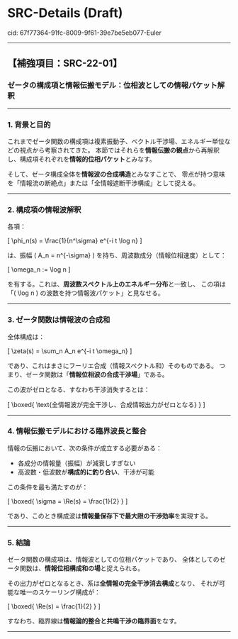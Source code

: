 # SRC-Details (Draft)

cid: 67f77364-91fc-8009-9f61-39e7be5eb077-Euler

---

## 【補強項目：SRC-22-01】

### ゼータの構成項と情報伝搬モデル：位相波としての情報パケット解釈

---

### 1. 背景と目的

これまでゼータ関数の構成項は複素振動子、ベクトル干渉場、エネルギー単位などの視点から考察されてきた。
本節ではそれらを**情報伝搬の観点**から再解釈し、構成項それぞれを**情報的位相パケット**とみなす。

そして、ゼータ構成全体を**情報波の合成構造**とみなすことで、
零点が持つ意味を「情報流の断絶点」または「全情報遮断干渉構成」として捉える。

---

### 2. 構成項の情報波解釈

各項：

\[
\phi_n(s) = \frac{1}{n^\sigma} e^{-i t \log n}
\]

は、振幅 \( A_n = n^{-\sigma} \) を持ち、周波数成分（情報位相速度）として：

\[
\omega_n := \log n
\]

を有する。これは、**周波数スペクトル上のエネルギー分布**と一致し、
この項は「\( \log n \) の波数を持つ情報波パケット」と見なせる。

---

### 3. ゼータ関数は情報波の合成和

全体構成は：

\[
\zeta(s) = \sum_n A_n e^{-i t \omega_n}
\]

であり、これはまさにフーリエ合成（情報スペクトル和）そのものである。
つまり、ゼータ関数は「**情報位相波の合成干渉場**」である。

この波がゼロとなる、すなわち干渉消失するとは：

\[
\boxed{ \text{全情報波が完全干渉し、合成情報出力がゼロとなる} }
\]

---

### 4. 情報伝搬モデルにおける臨界波長と整合

情報の伝搬において、次の条件が成立する必要がある：

- 各成分の情報量（振幅）が減衰しすぎない
- 高波数・低波数が**構成的に釣り合い**、干渉が可能

この条件を最も満たすのが：

\[
\boxed{ \sigma = \Re(s) = \frac{1}{2} }
\]

であり、このとき構成波は**情報量保存下で最大限の干渉効率**を実現する。

---

### 5. 結論

ゼータ関数の構成項は、情報波としての位相パケットであり、
全体としてのゼータ関数は、**情報位相構成和の場**と捉えられる。

その出力がゼロとなるとき、系は**全情報の完全干渉消去構成**となり、
それが可能な唯一のスケーリング構成が：

\[
\boxed{ \Re(s) = \frac{1}{2} }
\]

すなわち、臨界線は**情報論的整合と共鳴干渉の臨界面**をなす。

---
